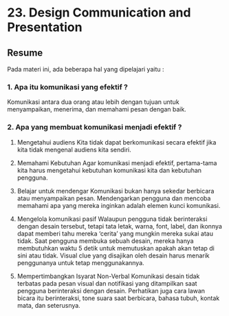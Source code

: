 # 23. Design Communication and Presentation

## Resume
Pada materi ini, ada beberapa hal yang dipelajari yaitu :

### 1. Apa itu komunikasi yang efektif ?
Komunikasi antara dua orang atau lebih dengan tujuan untuk menyampaikan,
menerima, dan memahami pesan dengan baik.

### 2. Apa yang membuat komunikasi menjadi efektif ?
1. Mengetahui audiens
Kita tidak dapat berkomunikasi secara efektif jika kita tidak mengenal audiens 
kita sendiri.

2. Memahami Kebutuhan
Agar komunikasi menjadi efektif, pertama-tama kita harus mengetahui kebutuhan 
komunikasi kita dan kebutuhan pengguna.

3. Belajar untuk mendengar
Komunikasi bukan hanya sekedar berbicara atau menyampaikan pesan. 
Mendengarkan pengguna dan mencoba memahami apa yang mereka inginkan adalah elemen kunci 
komunikasi.

4. Mengelola komunikasi pasif
Walaupun pengguna tidak berinteraksi dengan desain tersebut, tetapi tata letak, warna, 
font, label, dan ikonnya dapat memberi tahu mereka ‘cerita’ yang mungkin mereka sukai 
atau tidak. Saat pengguna membuka sebuah desain, mereka hanya membutuhkan waktu 5 detik 
untuk memutuskan apakah akan tetap di sini atau tidak. Visual clue yang disajikan oleh 
desain harus menarik penggunanya untuk tetap menggunakannya.

5. Mempertimbangkan Isyarat Non-Verbal
Komunikasi desain tidak terbatas pada pesan visual dan notifikasi yang ditampilkan saat 
pengguna berinteraksi dengan desain. Perhatikan juga cara lawan bicara itu berinteraksi, 
tone suara saat berbicara, bahasa tubuh, kontak mata, dan seterusnya.
